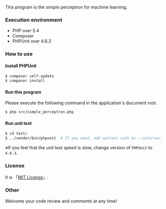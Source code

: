 This program is the simple perceptron for machine learning.

### Execution environment
- PHP over 5.4
- Composer
- PHPUnit over 4.6.3

### How to use

#### Install PHPUnit
```bash
$ composer self-update
$ composer install
```

#### Run this program
Please execute the following command in the application's document root.

```bash
$ php src/simple_perceptron.php
```

#### Run unit test
```bash
$ cd test/
$ ../vendor/bin/phpunit  # If you need, add options such as --color=auto --testdox-text
```

※If you feel that the unit test speed is slow, change version of `PHPUnit` to `4.6.3`.

### License
It is 「[MIT License](https://github.com/k-kuwahara/simple_perceptron/blob/master/LICENSE.md)」.

### Other
Welcome your code review and comments at any time!
